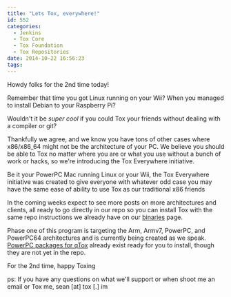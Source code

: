 ```yaml
---
title: "Lets Tox, everywhere!"
id: 552
categories:
  - Jenkins
  - Tox Core
  - Tox Foundation
  - Tox Repositories
date: 2014-10-22 16:56:23
tags:
---
```


Howdy folks for the 2nd time today!

Remember that time you got Linux running on your Wii? When you managed to install Debian to your Raspberry Pi?

Wouldn't it be *super cool* if you could Tox your friends without dealing with a compiler or git?
<!-- more -->
Thankfully we agree, and we know you have tons of other cases where x86/x86_64 might not be the architecture of your PC. We believe you should be able to Tox no matter where you are or what you use without a bunch of work or hacks, so we're introducing the Tox Everywhere initiative.

Be it your PowerPC Mac running Linux or your Wii, the Tox Everywhere initiative was created to give everyone with whatever odd case you may have the same ease of ability to use Tox as our traditional x86 friends

In the coming weeks expect to see more posts on more architectures and clients, all ready to go directly in our repo so you can install Tox with the same repo instructions we already have on our [binaries](https://wiki.tox.im/Binaries "binaries") page.

Phase one of this program is targeting the Arm, Armv7, PowerPC, and PowerPC64 architectures and is currently being created as we speak. [PowerPC packages for qTox](http://jenkins.libtoxcore.so/job/qTox-Linux-pkg/ "PowerPC packages for qTox") already exist ready for you to install, though they are not yet in the repo.

For the 2nd time, happy Toxing

ps: If you have any questions on what we'll support or when shoot me an email or Tox me, sean [at] tox [.] im
